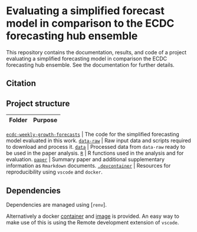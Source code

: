 
# Evaluating a simplified forecast model in comparison to the ECDC forecasting hub ensemble

This repository contains the documentation, results, and code of a
project evaluating a simplified forecasting model in comparison the ECDC
forecasting hub ensemble. See the documentation for further details.

## Citation

## Project structure

| Folder | Purpose |
| ------ | ------- |

[`ecdc-weekly-growth-forecasts`](ecdc-weekly-growth-forecasts/) | The
code for the simplified forecasting model evaluated in this work.
[`data-raw`](data-raw/) | Raw input data and scripts required to
download and process it. [`data`](data/) | Processed data from
`data-raw` ready to be used in the paper analysis. [`R`](R/) | R
functions used in the analysis and for evaluation. [`paper`](paper/) |
Summary paper and additional supplementary information as `Rmarkdown`
documents. [`.devcontainer`](.devcontainer/) | Resources for
reproducibility using `vscode` and `docker`.

## Dependencies

Dependencies are managed using \[`renv`\].

Alternatively a docker
[container](https://github.com/epiforecasts/simplfied-forecaster-evaluation/blob/main/.devcontainer/Dockerfile)
and
[image](https://github.com/epiforecasts/simplfied-forecaster-evaluation/pkgs/container/simplfied-forecaster-evaluation)
is provided. An easy way to make use of this is using the Remote
development extension of `vscode`.
